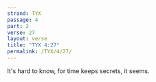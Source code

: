 ```yaml
---
strand: TYX
passage: 4
part: 2
verse: 27
layout: verse
title: "TYX 4:27"
permalink: /TYX/4/27/
---
```

It's hard to know, for time keeps secrets, it seems.
